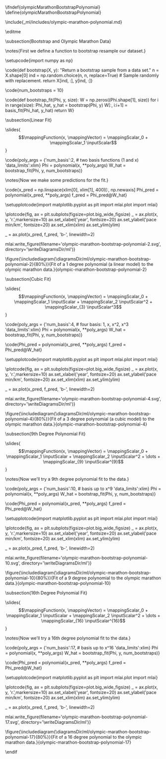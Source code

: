 \ifndef{olympicMarathonBootstrapPolynomial}
\define{olympicMarathonBootstrapPolynomial}

\include{_ml/includes/olympic-marathon-polynomial.md}

\editme

\subsection{Bootstrap and Olympic Marathon Data}

\notes{First we define a function to bootstrap resample our dataset.}

\setupcode{import numpy as np}

\code{def bootstrap(X, y):
    "Return a bootstrap sample from a data set."
    n = X.shape[0]
    ind = np.random.choice(n, n, replace=True) # Sample randomly with replacement.
    return X[ind, :], y[ind, :]}


\code{num_bootstraps = 10}

\code{def bootstrap_fit(Phi, y, size):
    W = np.zeros((Phi.shape[1], size))
    for i in range(size):
	    Phi_hat, y_hat = bootstrap(Phi, y)
    	W[:, i:i+1] = basis_fit(Phi_hat, y_hat)
	return W}

\subsection{Linear Fit}

\slides{$$\mappingFunction(x, \mappingVector) = \mappingScalar_0 + \mappingScalar_1 \inputScalar$$}

\code{poly_args = {'num_basis':2, # two basis functions (1 and x)
             'data_limits':xlim}
Phi = polynomial(x, **poly_args)
W_hat = bootstrap_fit(Phi, y, num_bootstraps)}

\notes{Now we make some predictions for the fit.}

\code{x_pred = np.linspace(xlim[0], xlim[1], 400)[:, np.newaxis]
Phi_pred = polynomial(x_pred, **poly_args)
f_pred = Phi_pred@W_hat}

\setupplotcode{import matplotlib.pyplot as plt
import mlai.plot
import mlai}

\plotcode{fig, ax = plt.subplots(figsize=plot.big_wide_figsize)
_ = ax.plot(x, y, 'r.',markersize=10)
ax.set_xlabel('year', fontsize=20)
ax.set_ylabel('pace min/km', fontsize=20)
ax.set_xlim(xlim)
ax.set_ylim(ylim)

_ = ax.plot(x_pred, f_pred, 'b-', linewidth=2)

mlai.write_figure(filename='olympic-marathon-bootstrap-polynomial-2.svg', 
				  directory='\writeDiagramsDir/ml')}

\figure{\includediagram{\diagramsDir/ml/olympic-marathon-bootstrap-polynomial-2}{80%}}{Fit of a 1 degree polynomial (a linear model) to the olympic marathon data.}{olympic-marathon-bootstrap-polynomial-2}


\subsection{Cubic Fit}

\slides{$$\mappingFunction(x, \mappingVector) = \mappingScalar_0 + \mappingScalar_1 \inputScalar + \mappingScalar_2 \inputScalar^2 + \mappingScalar_{3} \inputScalar^3$$}

\code{poly_args = {'num_basis':4, # four basis: 1, x, x^2, x^3
             'data_limits':xlim}
Phi = polynomial(x, **poly_args)
W_hat = bootstrap_fit(Phi, y, num_bootstraps)}


\code{Phi_pred = polynomial(x_pred, **poly_args)
f_pred = Phi_pred@W_hat}

\setupplotcode{import matplotlib.pyplot as plt
import mlai.plot
import mlai}

\plotcode{fig, ax = plt.subplots(figsize=plot.big_wide_figsize)
_ = ax.plot(x, y, 'r.',markersize=10)
ax.set_xlabel('year', fontsize=20)
ax.set_ylabel('pace min/km', fontsize=20)
ax.set_xlim(xlim)
ax.set_ylim(ylim)

_ = ax.plot(x_pred, f_pred, 'b-', linewidth=2)

mlai.write_figure(filename='olympic-marathon-bootstrap-polynomial-4.svg', 
				  directory='\writeDiagramsDir/ml')}

\figure{\includediagram{\diagramsDir/ml/olympic-marathon-bootstrap-polynomial-4}{80%}}{Fit of a 3 degree polynomial (a cubic model) to the olympic marathon data.}{olympic-marathon-bootstrap-polynomial-4}

\subsection{9th Degree Polynomial Fit}

\slides{$$\mappingFunction(x, \mappingVector) = \mappingScalar_0 + \mappingScalar_1 \inputScalar + \mappingScalar_2 \inputScalar^2 + \dots + \mappingScalar_{9} \inputScalar^{9}$$}

\notes{Now we'll try a 9th degree polynomial fit to the data.}

\code{poly_args = {'num_basis':10, # basis up to x^9
             'data_limits':xlim}
Phi = polynomial(x, **poly_args)
W_hat = bootstrap_fit(Phi, y, num_bootstraps)}


\code{Phi_pred = polynomial(x_pred, **poly_args)
f_pred = Phi_pred@W_hat}

\setupplotcode{import matplotlib.pyplot as plt
import mlai.plot
import mlai}

\plotcode{fig, ax = plt.subplots(figsize=plot.big_wide_figsize)
_ = ax.plot(x, y, 'r.',markersize=10)
ax.set_xlabel('year', fontsize=20)
ax.set_ylabel('pace min/km', fontsize=20)
ax.set_xlim(xlim)
ax.set_ylim(ylim)

_ = ax.plot(x_pred, f_pred, 'b-', linewidth=2)

mlai.write_figure(filename='olympic-marathon-bootstrap-polynomial-10.svg', 
				  directory='\writeDiagramsDir/ml')}

\figure{\includediagram{\diagramsDir/ml/olympic-marathon-bootstrap-polynomial-10}{80%}}{Fit of a 9 degree polynomial to the olympic marathon data.}{olympic-marathon-bootstrap-polynomial-10}


\subsection{16th Degree Polynomial Fit}

\slides{$$\mappingFunction(x, \mappingVector) = \mappingScalar_0 + \mappingScalar_1 \inputScalar + \mappingScalar_2 \inputScalar^2 + \dots + \mappingScalar_{16} \inputScalar^{16}$$}

\notes{Now we'll try a 16th degree polynomial fit to the data.}

\code{poly_args = {'num_basis':17, # basis up to x^16
             'data_limits':xlim}
Phi = polynomial(x, **poly_args)
W_hat = bootstrap_fit(Phi, y, num_bootstraps)}


\code{Phi_pred = polynomial(x_pred, **poly_args)
f_pred = Phi_pred@W_hat}

\setupplotcode{import matplotlib.pyplot as plt
import mlai.plot
import mlai}

\plotcode{fig, ax = plt.subplots(figsize=plot.big_wide_figsize)
_ = ax.plot(x, y, 'r.',markersize=10)
ax.set_xlabel('year', fontsize=20)
ax.set_ylabel('pace min/km', fontsize=20)
ax.set_xlim(xlim)
ax.set_ylim(ylim)

_ = ax.plot(x_pred, f_pred, 'b-', linewidth=2)

mlai.write_figure(filename='olympic-marathon-bootstrap-polynomial-17.svg', 
				  directory='\writeDiagramsDir/ml')}

\figure{\includediagram{\diagramsDir/ml/olympic-marathon-bootstrap-polynomial-17}{80%}}{Fit of a 16 degree polynomial to the olympic marathon data.}{olympic-marathon-bootstrap-polynomial-17}




                            
\endif
